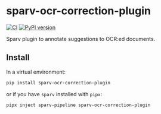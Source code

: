 # sparv-ocr-correction-plugin

[![CI](https://github.com/spraakbanken/sparv-ocr-correction-plugin/actions/workflows/ci.yml/badge.svg)](https://github.com/spraakbanken/sparv-ocr-correction-plugin/actions/workflows/ci.yml)
[![PyPI version](https://badge.fury.io/py/sparv-ocr-correction-plugin.svg)](https://pypi.org/project/sparv-ocr-correction-plugin)

Sparv plugin to annotate suggestions to OCR:ed documents.

## Install

In a virtual environment:

```bash
pip install sparv-ocr-correction-plugin
```

or if you have `sparv` installed with `pipx`:

```bash
pipx inject sparv-pipeline sparv-ocr-correction-plugin
```
